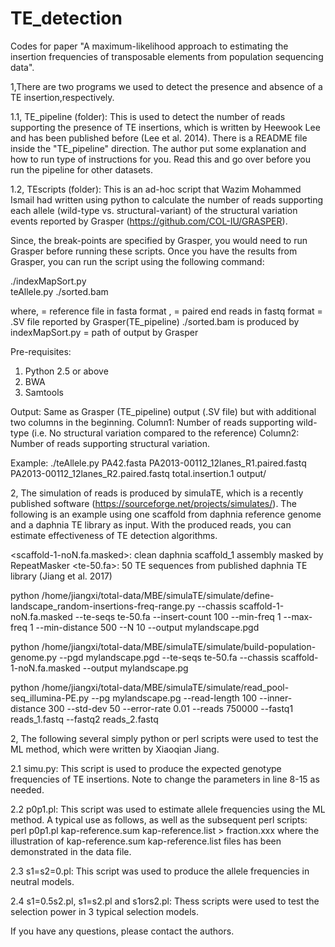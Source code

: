 # TE_detection
Codes for paper "A maximum-likelihood approach to estimating the insertion frequencies of transposable elements from population sequencing data".

1,There are two programs we used to detect the presence and absence of a TE insertion,respectively.

1.1, TE_pipeline (folder):
This is used to detect the number of reads supporting the presence of TE insertions, which is written by Heewook Lee and has been published before (Lee et al. 2014). There is a README file inside the "TE_pipeline" direction. The author put some explanation and how to run type of instructions for you. Read this and go over before you run the pipeline for other datasets.

1.2, TEscripts (folder):
This is an ad-hoc script that Wazim Mohammed Ismail had written using python to calculate the number of reads supporting each allele (wild-type vs. structural-variant) of the structural variation events reported by Grasper (https://github.com/COL-IU/GRASPER). 

Since, the break-points are specified by Grasper, you would need to run Grasper before running these scripts. Once you have the results from Grasper, you can run the script using the following command:

./indexMapSort.py  <reference>  <reads1> <reads2>  
teAllele.py <SV> ./sorted.bam  <outdir> 

where,
<reference> = reference file in fasta format
<reads1>, <reads2> = paired end reads in fastq format
<SV> = .SV file reported by Grasper(TE_pipeline)
./sorted.bam is produced by indexMapSort.py 
<outdir> = path of output by Grasper  

Pre-requisites:
1. Python 2.5 or above
2. BWA
3. Samtools

Output:
Same as Grasper (TE_pipeline) output (.SV file) but with additional two columns in the beginning. 
Column1: Number of reads supporting wild-type (i.e. No structural variation compared to the reference)
Column2: Number of reads supporting structural variation. 

Example:
./teAllele.py PA42.fasta PA2013-00112_12lanes_R1.paired.fastq PA2013-00112_12lanes_R2.paired.fastq total.insertion.1 output/

2, The simulation of reads is produced by simulaTE, which is a recently published software (https://sourceforge.net/projects/simulates/). The following is an example using one scaffold from daphnia reference genome and a daphnia TE library as input. With the produced reads, you can estimate effectiveness of TE detection algorithms.

<scaffold-1-noN.fa.masked>: clean daphnia scaffold_1 assembly masked by RepeatMasker 
<te-50.fa>: 50 TE sequences from published daphnia TE library (Jiang et al. 2017)

python /home/jiangxi/total-data/MBE/simulaTE/simulate/define-landscape_random-insertions-freq-range.py --chassis scaffold-1-noN.fa.masked --te-seqs te-50.fa --insert-count 100 --min-freq 1 --max-freq 1 --min-distance 500 --N 10 --output mylandscape.pgd

python /home/jiangxi/total-data/MBE/simulaTE/simulate/build-population-genome.py --pgd mylandscape.pgd --te-seqs te-50.fa --chassis scaffold-1-noN.fa.masked --output mylandscape.pg

python /home/jiangxi/total-data/MBE/simulaTE/simulate/read_pool-seq_illumina-PE.py --pg mylandscape.pg --read-length 100 --inner-distance 300 --std-dev 50 --error-rate 0.01 --reads 750000 --fastq1 reads_1.fastq --fastq2 reads_2.fastq 



2, The following several simply python or perl scripts were used to test the ML method, which were written by Xiaoqian Jiang.

2.1 simu.py:
This script is used to produce the expected genotype frequencies of TE insertions. Note to change the parameters in line 8-15 as needed.

2.2 p0p1.pl:
This script was used to estimate allele frequencies using the ML method. A typical use as follows, as well as the subsequent perl scripts:
perl p0p1.pl kap-reference.sum kap-reference.list > fraction.xxx
where the illustration of kap-reference.sum kap-reference.list files  has been demonstrated in the data file.

2.3 s1=s2=0.pl:
This script was used to produce the allele frequencies in neutral models.

2.4 s1=0.5s2.pl, s1=s2.pl and s1ors2.pl:
Thess scripts were used to test the selection power in 3 typical selection models. 

If you have any questions, please contact the authors.

